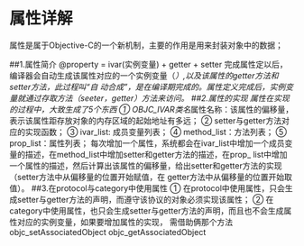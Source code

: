 # 属性详解
属性是属于Objective-C的一个新机制，主要的作用是用来封装对象中的数据；

##1.属性简介
        @property = ivar(实例变量) + getter + setter
        完成属性定以后，编译器会自动生成该属性对应的一个实例变量（_<key>）,以及该属性的getter方法和setter方法，此过程叫“自
    动合成”，是在编译期完成的。属性定义完成后，实例变量就通过存取方法（seeter，getter）方法来访问。
##2.属性的实现
        属性在实现的过程中，大致生成了5个东西
        ① OBJC_IVAR_$类名$属性名称：该属性的偏移量，表示该属性距存放对象的内存区域的起始地址有多远；
        ② setter与getter方法对应的实现函数；
        ③ ivar_list: 成员变量列表；
        ④ method_list：方法列表；
        ⑤ prop_list：属性列表；
        每次增加一个属性，系统都会在ivar_list中增加一个成员变量的描述，在method_list中增加setter和getter方法的描述，在prop_
    list中增加一个属性的描述，然后计算出该属性的偏移量，给出setter和getter方法的实现（setter方法中从偏移量的位置开始赋值，在
    getter方法中从偏移量的位置开始取值）。
##3.在protocol与category中使用属性
        ① 在protocol中使用属性，只会生成setter与getter方法的声明，而遵守该协议的对象必须实现该属性；
        ② 在category中使用属性，也只会生成setter与getter方法的声明，而且也不会生成属性对应的实例变量，如果要增加属性的实现，
    需借助俩那个方法
            objc_setAssociatedObject
            objc_getAssociatedObject
